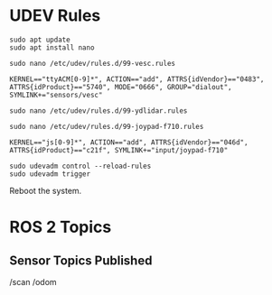 # UDEV Rules

```
sudo apt update
sudo apt install nano
```

`sudo nano /etc/udev/rules.d/99-vesc.rules`

`KERNEL=="ttyACM[0-9]*", ACTION=="add", ATTRS{idVendor}=="0483", ATTRS{idProduct}=="5740", MODE="0666", GROUP="dialout", SYMLINK+="sensors/vesc"`

`sudo nano /etc/udev/rules.d/99-ydlidar.rules`

`sudo nano /etc/udev/rules.d/99-joypad-f710.rules`

`KERNEL=="js[0-9]*", ACTION=="add", ATTRS{idVendor}=="046d", ATTRS{idProduct}=="c21f", SYMLINK+="input/joypad-f710"`

```
sudo udevadm control --reload-rules
sudo udevadm trigger
```

Reboot the system.

# ROS 2 Topics

## Sensor Topics Published

/scan
/odom


## 
